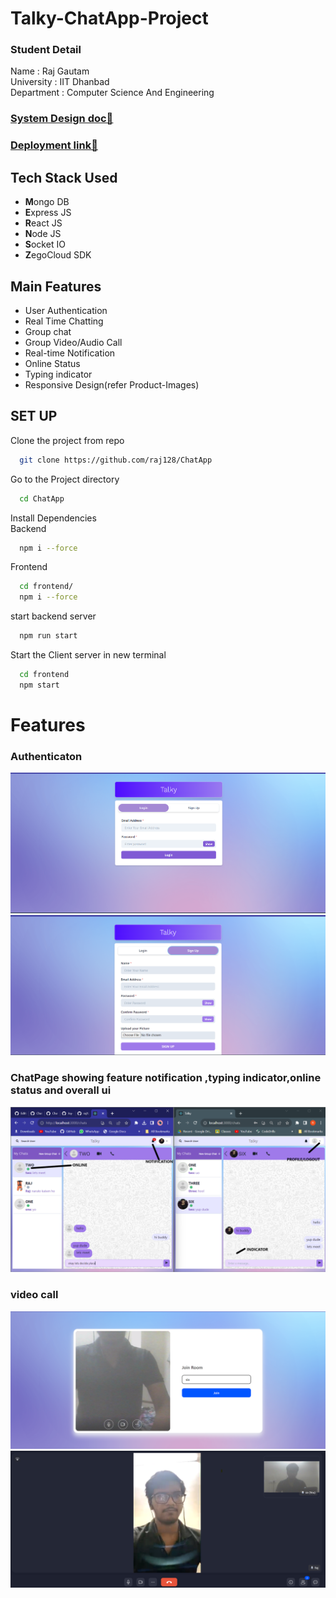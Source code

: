 # Talky-ChatApp-Project
### Student Detail
Name : Raj Gautam  
University : IIT Dhanbad  
Department : Computer Science And Engineering  
### [System Design doc🔗](https://docs.google.com/document/d/1jO0oOWdet3F3hqaybImWpSZuX0se05XPxv5W00DehYU/edit?usp=sharing)
### [Deployment link🔗](https://chatapp-6vxi.onrender.com)  

## Tech Stack Used

- **M**ongo DB
- **E**xpress JS
- **R**eact JS
- **N**ode JS
- **S**ocket IO
- **Z**egoCloud SDK


## Main Features

- User Authentication
- Real Time Chatting
- Group chat
- Group Video/Audio Call
- Real-time Notification
- Online Status
- Typing indicator
- Responsive Design(refer Product-Images)

## SET UP
Clone the project from repo

```bash
  git clone https://github.com/raj128/ChatApp
```
Go to the Project directory
```bash
  cd ChatApp
```
Install Dependencies  
  Backend
```bash
  npm i --force
```
  Frontend
```bash
  cd frontend/
  npm i --force
```
start backend server
```bash
  npm run start
```
Start the Client server in new terminal
```bash
  cd frontend
  npm start
```

# Features

### Authenticaton
![](https://github.com/raj128/ChatApp/blob/main/Product-Images/LoginPage.png)
![](https://github.com/raj128/ChatApp/blob/main/Product-Images/signup.png)  
### ChatPage showing feature notification ,typing indicator,online status and overall ui  
![](https://github.com/raj128/ChatApp/blob/main/Product-Images/chatpage-2.png) 
### video call  
![](https://github.com/raj128/ChatApp/blob/main/Product-Images/videocall1.png)
![](https://github.com/raj128/ChatApp/blob/main/Product-Images/videocall-2.png)

